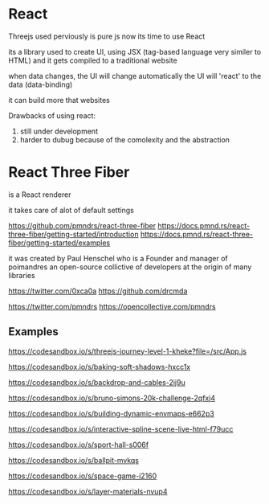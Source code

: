 # React 
Threejs used perviously is pure js now its time to use React

its a library used to create UI, using JSX (tag-based language very similer to HTML) and it gets compiled to a traditional website 

when data changes, the UI will change automatically the UI will 'react' to the data (data-binding)

it can build more that websites

Drawbacks of using react:
1. still under development
2. harder to dubug because of the comolexity and the abstraction 

# React Three Fiber
 is a React renderer

it takes care of alot of default settings 

https://github.com/pmndrs/react-three-fiber
https://docs.pmnd.rs/react-three-fiber/getting-started/introduction
https://docs.pmnd.rs/react-three-fiber/getting-started/examples

it was created by Paul Henschel who is a Founder and manager of poimandres an open-source collictive of developers at the origin of many libraries 

https://twitter.com/0xca0a
https://github.com/drcmda

https://twitter.com/pmndrs
https://opencollective.com/pmndrs

## Examples
https://codesandbox.io/s/threejs-journey-level-1-kheke?file=/src/App.js

https://codesandbox.io/s/baking-soft-shadows-hxcc1x

https://codesandbox.io/s/backdrop-and-cables-2ij9u

https://codesandbox.io/s/bruno-simons-20k-challenge-2qfxj4

https://codesandbox.io/s/building-dynamic-envmaps-e662p3

https://codesandbox.io/s/interactive-spline-scene-live-html-f79ucc

https://codesandbox.io/s/sport-hall-s006f

https://codesandbox.io/s/ballpit-mvkqs

https://codesandbox.io/s/space-game-i2160

https://codesandbox.io/s/layer-materials-nvup4

